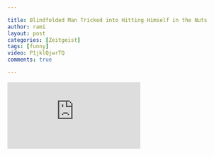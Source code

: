 ```yaml
---

title: Blindfolded Man Tricked into Hitting Himself in the Nuts
author: rami
layout: post
categories: [Zeitgeist]
tags: [funny]
video: P1jklQjwrTQ
comments: true

---
```


<div class="iframe-container">
  <iframe src="https://www.youtube-nocookie.com/embed/P1jklQjwrTQ?rel=0" frameborder="0" allow="autoplay; encrypted-media" allowfullscreen></iframe>
</div>

